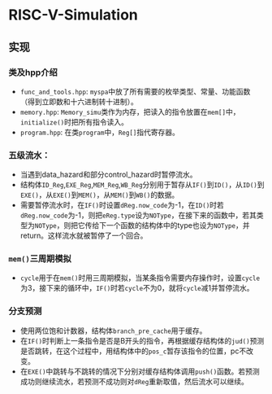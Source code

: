 # RISC-V-Simulation
## 实现
### 类及hpp介绍
+ `func_and_tools.hpp`: `myspa`中放了所有需要的枚举类型、常量、功能函数（得到立即数和十六进制转十进制）。
+ `memory.hpp`: `Memory_simu`类作为内存，把读入的指令放置在`mem[]`中，`initialize()`时把所有指令读入。
+ `program.hpp`: 在类`program`中，`Reg[]`指代寄存器。

### 五级流水：
+ 当遇到data_hazard和部分control_hazard时暂停流水。
+ 结构体`ID_Reg`,`EXE_Reg`,`MEM_Reg`,`WB_Reg`分别用于暂存从`IF()`到`ID()`，从`ID()`到`EXE()`，从`EXE()`到`MEM()`，从`MEM()`到`WB()`的数据。
+ 需要暂停流水时，在`IF()`时设置`dReg.now_code`为-1，在`ID()`时若`dReg.now_code`为-1，则把`eReg.type`设为`NOType`，在接下来的函数中，若其类型为`NOType`，则把它传给下一个函数的结构体中的type也设为`NOType`，并return。这样流水就被暂停了一个回合。

### `mem()`三周期模拟
+ `cycle`用于在`mem()`时用三周期模拟，当某条指令需要内存操作时，设置`cycle`为3，接下来的循环中，`IF()`时若`cycle`不为0，就将`cycle`减1并暂停流水。

### 分支预测
+ 使用两位饱和计数器，结构体`branch_pre_cache`用于缓存。
+ 在`IF()`时判断上一条指令是否是B开头的指令，再根据缓存结构体的`jud()`预测是否跳转，在这个过程中，用结构体中的`pos_c`暂存该指令的位置，pc不改变。
+ 在`EXE()`中跳转与不跳转的情况下分别对缓存结构体调用`push()`函数。若预测成功则继续流水，若预测不成功则对`dReg`重新取值，然后流水可以继续。
